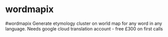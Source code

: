 # wordmapix
#wordmapix Generate etymology cluster on world map for any word in any language. Needs google cloud translation account - free £300 on first calls

